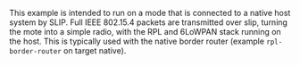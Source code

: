 This example is intended to run on a mode that is connected to a native host
system by SLIP. Full IEEE 802.15.4 packets are transmitted over slip, turning
the mote into a simple radio, with the RPL and 6LoWPAN stack running on the
host. This is typically used with the native border router (example
`rpl-border-router` on target native).
